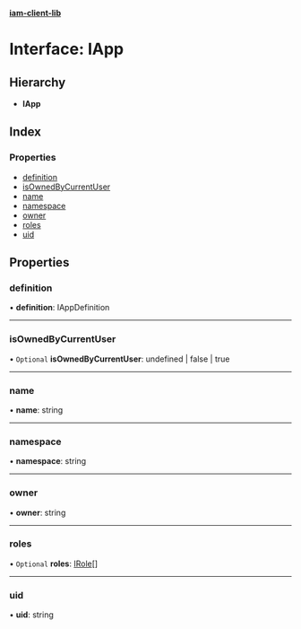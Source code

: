 **[iam-client-lib](../README.md)**

# Interface: IApp

## Hierarchy

* **IApp**

## Index

### Properties

* [definition](iapp.md#definition)
* [isOwnedByCurrentUser](iapp.md#isownedbycurrentuser)
* [name](iapp.md#name)
* [namespace](iapp.md#namespace)
* [owner](iapp.md#owner)
* [roles](iapp.md#roles)
* [uid](iapp.md#uid)

## Properties

### definition

•  **definition**: IAppDefinition

___

### isOwnedByCurrentUser

• `Optional` **isOwnedByCurrentUser**: undefined \| false \| true

___

### name

•  **name**: string

___

### namespace

•  **namespace**: string

___

### owner

•  **owner**: string

___

### roles

• `Optional` **roles**: [IRole](irole.md)[]

___

### uid

•  **uid**: string
